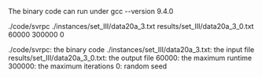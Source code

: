 The binary code can run under gcc --version 9.4.0

./code/svrpc ./instances/set_III/data20a_3.txt results/set_III/data20a_3_0.txt 60000 300000 0

./code/svrpc: the binary code
./instances/set_III/data20a_3.txt: the input file
results/set_III/data20a_3_0.txt: the output file
60000: the maximum runtime
300000: the maximum iterations
0: random seed
